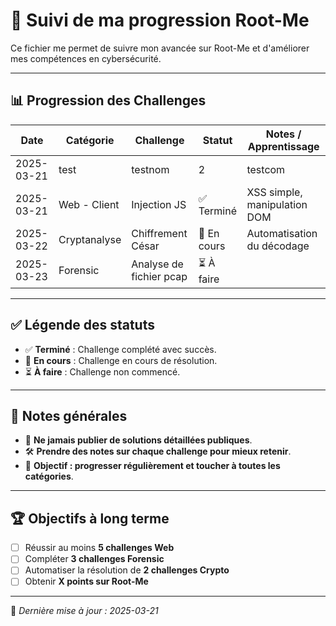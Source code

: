 # 🚀 Suivi de ma progression Root-Me

Ce fichier me permet de suivre mon avancée sur Root-Me et d'améliorer mes compétences en cybersécurité.

---

## 📊 Progression des Challenges

| Date       | Catégorie        | Challenge                    | Statut      | Notes / Apprentissage  |
|------------|-----------------|------------------------------|-------------|------------------------|
| 2025-03-21 | test | testnom | 2 | testcom |
| 2025-03-21 | Web - Client    | Injection JS                 | ✅ Terminé  | XSS simple, manipulation DOM |
| 2025-03-22 | Cryptanalyse    | Chiffrement César            | 🔄 En cours | Automatisation du décodage  |
| 2025-03-23 | Forensic        | Analyse de fichier pcap      | ⏳ À faire  |                         |

---

## ✅ Légende des statuts

- ✅ **Terminé** : Challenge complété avec succès.
- 🔄 **En cours** : Challenge en cours de résolution.
- ⏳ **À faire** : Challenge non commencé.

---

## 📝 Notes générales

- 📌 **Ne jamais publier de solutions détaillées publiques**.
- 🛠 **Prendre des notes sur chaque challenge pour mieux retenir**.
- 🎯 **Objectif : progresser régulièrement et toucher à toutes les catégories**.

---

## 🏆 Objectifs à long terme

- [ ] Réussir au moins **5 challenges Web**
- [ ] Compléter **3 challenges Forensic**
- [ ] Automatiser la résolution de **2 challenges Crypto**
- [ ] Obtenir **X points sur Root-Me**

---

📌 *Dernière mise à jour : 2025-03-21*

